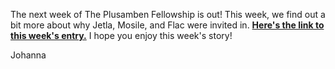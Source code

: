 The next week of The Plusamben Fellowship is out! This week, we find out a bit more about why Jetla, Mosile, and Flac were invited in. [**Here's the link to this week's entry.**](https://1bayshore.github.io/2025/2/16/3-dinner-with-the-K%C9%99%CA%92gan-family.html) I hope you enjoy this week's story!

Johanna